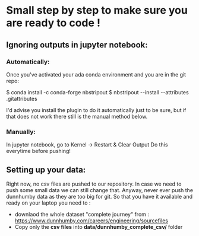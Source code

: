 # Small step by step to make sure you are ready to code ! 

## Ignoring outputs in jupyter notebook: 

### Automatically: 
Once you've activated your ada conda environment and you are in the git repo: 

$ conda install -c conda-forge nbstripout
$ nbstripout --install --attributes .gitattributes


I'd advise you install the plugin to do it automatically just to be sure, but if that does not work there still is the manual method below. 

### Manually: 
In jupyter notebook, go to Kernel -> Restart & Clear Output
Do this everytime before pushing!


## Setting up your data:
Right now, no csv files are pushed to our repository. In case we need to push some small data we can still change that. Anyway, never ever push the dunnhumby data as they are too big for git. So that you have it available and ready on your laptop you need to : 
- downlaod the whole dataset "complete journey" from : https://www.dunnhumby.com/careers/engineering/sourcefiles
- Copy only the **csv files** into **data/dunnhumby_complete_csv/** folder
